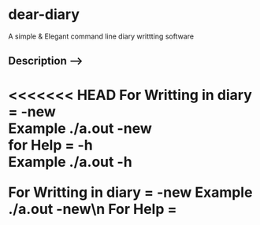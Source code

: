 # dear-diary
A simple &amp; Elegant command line diary writtting software

## Description -->
<<<<<<< HEAD
For Writting in diary = <object file> -new<br> 
Example ./a.out -new<br>
for Help = <object file> -h<br>
Example ./a.out -h<br>
=======
For Writting in diary = <object file>  -new 
Example ./a.out -new\n
For Help = <object file> -h
Example ./a.out -h


>>>>>>> 93e36af5e2362630b91c56476f13cc6430608dbd
by
Ashu and Naman
